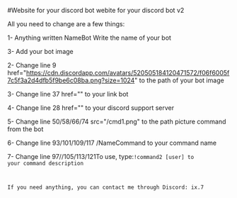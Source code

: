 #Website for your discord bot
webite for your discord bot v2 

All you need to change are a few things:

1- Anything written NameBot Write the name of your bot

3- Add your bot image 

2- Change line 9 href="https://cdn.discordapp.com/avatars/520505184120471572/f06f6005f7c5f3a2d4dfb5f9be6c08ba.png?size=1024" to the path of your bot image

3- Change line 37 href="" to your link bot

4- Change line 28 href="" to your discord support server

5- Change line 50/58/66/74 src="/cmd1.png" to the path picture command from the bot

6- Change line 93/101/109/117 /NameCommand to your command name

7- Change line 97//105/113/121To use, type:<code>!command2 [user] to your command description

If you need anything, you can contact me through Discord: ix.7
